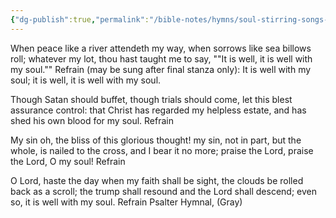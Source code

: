 ```yaml
---
{"dg-publish":true,"permalink":"/bible-notes/hymns/soul-stirring-songs-and-hymns/it-is-well-with-my-soul/","title":"It is Well with My Soul","created":"","updated":""}
---
```



When peace like a river attendeth my way,
when sorrows like sea billows roll;
whatever my lot, thou hast taught me to say,
""It is well, it is well with my soul.""
Refrain (may be sung after final stanza only):
It is well with my soul;
it is well, it is well with my soul.

Though Satan should buffet, though trials should come,
let this blest assurance control:
that Christ has regarded my helpless estate,
and has shed his own blood for my soul. Refrain

My sin oh, the bliss of this glorious thought!
my sin, not in part, but the whole,
is nailed to the cross, and I bear it no more;
praise the Lord, praise the Lord, O my soul! Refrain

O Lord, haste the day when my faith shall be sight,
the clouds be rolled back as a scroll;
the trump shall resound and the Lord shall descend;
even so, it is well with my soul. Refrain
Psalter Hymnal, (Gray)
